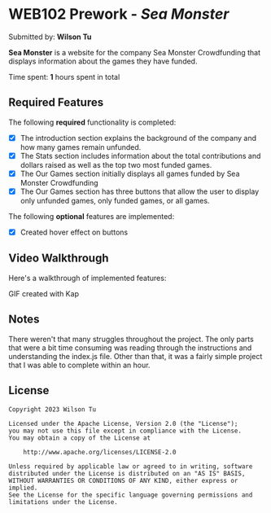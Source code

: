 # WEB102 Prework - _Sea Monster_

Submitted by: **Wilson Tu**

**Sea Monster** is a website for the company Sea Monster Crowdfunding that displays information about the games they have funded.

Time spent: **1** hours spent in total

## Required Features

The following **required** functionality is completed:

- [x] The introduction section explains the background of the company and how many games remain unfunded.
- [x] The Stats section includes information about the total contributions and dollars raised as well as the top two most funded games.
- [x] The Our Games section initially displays all games funded by Sea Monster Crowdfunding
- [x] The Our Games section has three buttons that allow the user to display only unfunded games, only funded games, or all games.

The following **optional** features are implemented:

- [x] Created hover effect on buttons

## Video Walkthrough

Here's a walkthrough of implemented features:

<a src='https://imgur.com/a/hHuDVnm' title='Video Walkthrough' width='' alt='Video Walkthrough' />

<!-- Replace this with whatever GIF tool you used! -->

GIF created with Kap

## Notes

There weren't that many struggles throughout the project. The only parts that were a bit time consuming was reading through the instructions and understanding the index.js file. Other than that, it was a fairly simple project that I was able to complete within an hour.

## License

    Copyright 2023 Wilson Tu

    Licensed under the Apache License, Version 2.0 (the "License");
    you may not use this file except in compliance with the License.
    You may obtain a copy of the License at

        http://www.apache.org/licenses/LICENSE-2.0

    Unless required by applicable law or agreed to in writing, software
    distributed under the License is distributed on an "AS IS" BASIS,
    WITHOUT WARRANTIES OR CONDITIONS OF ANY KIND, either express or implied.
    See the License for the specific language governing permissions and
    limitations under the License.
